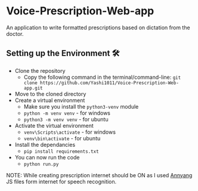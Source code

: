 # Voice-Prescription-Web-app

An application to write formatted prescriptions based on dictation from the doctor.

## Setting up the Environment 🛠

* Clone the repository
  * Copy the following command in the terminal/command-line: `git clone https://github.com/Yashi1011/Voice-Prescription-Web-app.git`
* Move to the cloned directory
* Create a virtual environment
  * Make sure you install the `python3-venv` module 
  * `python -m venv venv` - for windows
  * `python3 -m venv venv` - for ubuntu
* Activate the virtual environment
  * `venv\Scripts\activate` - for windows
  * `venv\bin\activate` - for ubuntu
* Install the dependancies
  * `pip install requirements.txt`
* You can now run the code
  * `python run.py`

NOTE: While creating prescription internet should be ON as I used [Annyang](https://www.talater.com/annyang/) JS files form internet for speech recognition.
